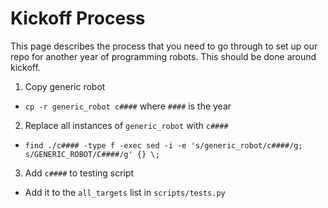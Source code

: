 # Kickoff Process

This page describes the process that you need to go through to set up our repo for another year of programming robots. This should be done around kickoff.

1. Copy generic robot
  * `cp -r generic_robot c####` where `####` is the year
2. Replace all instances of `generic_robot` with `c####`
  * `find ./c#### -type f -exec sed -i -e 's/generic_robot/c####/g; s/GENERIC_ROBOT/C####/g' {} \;`
3. Add `c####` to testing script
  * Add it to the `all_targets` list in `scripts/tests.py`
